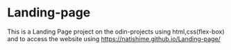 # Landing-page
This is a Landing Page project on the odin-projects using 
     html,css(flex-box)
and to access the website using https://natishime.github.io/Landing-page/
